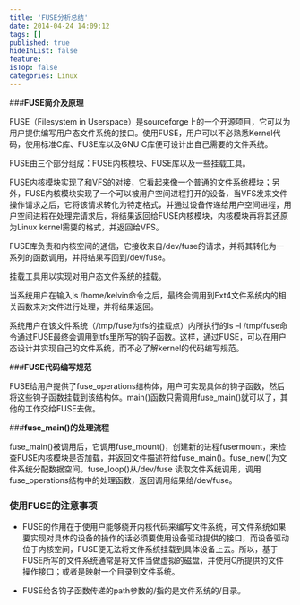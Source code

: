 ```yaml
---
title: 'FUSE分析总结'
date: 2014-04-24 14:09:12
tags: []
published: true
hideInList: false
feature: 
isTop: false
categories: Linux
---
```


###**FUSE简介及原理**

FUSE（Filesystem in Userspace）是sourceforge上的一个开源项目，它可以为用户提供编写用户态文件系统的接口。使用FUSE，用户可以不必熟悉Kernel代码，使用标准C库、FUSE库以及GNU C库便可设计出自己需要的文件系统。

FUSE由三个部分组成：FUSE内核模块、FUSE库以及一些挂载工具。

FUSE内核模块实现了和VFS的对接，它看起来像一个普通的文件系统模块；另外，FUSE内核模块实现了一个可以被用户空间进程打开的设备，当VFS发来文件操作请求之后，它将该请求转化为特定格式，并通过设备传递给用户空间进程，用户空间进程在处理完请求后，将结果返回给FUSE内核模块，内核模块再将其还原为Linux kernel需要的格式，并返回给VFS。

FUSE库负责和内核空间的通信，它接收来自/dev/fuse的请求，并将其转化为一系列的函数调用，并将结果写回到/dev/fuse。

挂载工具用以实现对用户态文件系统的挂载。

当系统用户在输入ls /home/kelvin命令之后，最终会调用到Ext4文件系统内的相关函数来对文件进行处理，并将结果返回。

系统用户在该文件系统（/tmp/fuse为tfs的挂载点）内所执行的ls –l /tmp/fuse命令通过FUSE最终会调用到tfs里所写的钩子函数。这样，通过FUSE，可以在用户态设计并实现自己的文件系统，而不必了解kernel的代码编写规范。

###**FUSE代码编写规范**

FUSE给用户提供了fuse_operations结构体，用户可实现具体的钩子函数，然后将这些钩子函数挂载到该结构体。main()函数只需调用fuse_main()就可以了，其他的工作交给FUSE去做。

###**fuse_main()的处理流程**

fuse_main()被调用后，它调用fuse_mount()，创建新的进程fusermount，来检查FUSE内核模块是否加载，并返回文件描述符给fuse_main()。fuse_new()为文件系统分配数据空间。fuse_loop()从/dev/fuse 读取文件系统调用，调用fuse_operations结构中的处理函数，返回调用结果给/dev/fuse。

### **使用FUSE的注意事项**

*   FUSE的作用在于使用户能够绕开内核代码来编写文件系统，可文件系统如果要实现对具体的设备的操作的话必须要使用设备驱动提供的接口，而设备驱动位于内核空间，FUSE便无法将文件系统挂载到具体设备上去。所以，基于FUSE所写的文件系统通常是将文件当做虚拟的磁盘，并使用C所提供的文件操作接口；或者是映射一个目录到文件系统。
    
*   FUSE给各钩子函数传递的path参数的/指的是文件系统的/目录。
